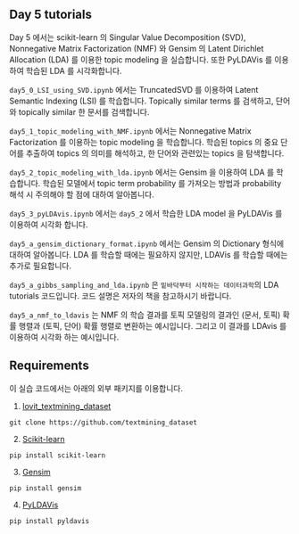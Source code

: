 ## Day 5 tutorials

Day 5 에서는 scikit-learn 의 Singular Value Decomposition (SVD), Nonnegative Matrix Factorization (NMF) 와 Gensim 의 Latent Dirichlet Allocation (LDA) 를 이용한 topic modeling 을 실습합니다. 또한 PyLDAVis 를 이용하여 학습된 LDA 를 시각화합니다.

`day5_0_LSI_using_SVD.ipynb` 에서는 TruncatedSVD 를 이용하여 Latent Semantic Indexing (LSI) 를 학습합니다. Topically similar terms 를 검색하고, 단어와 topically similar 한 문서를 검색합니다.

`day5_1_topic_modeling_with_NMF.ipynb` 에서는 Nonnegative Matrix Factorization 를 이용하는 topic modeling 을 학습합니다. 학습된 topics 의 중요 단어를 추출하여 topics 의 의미를 해석하고, 한 단어와 관련있는 topics 을 탐색합니다.

`day5_2_topic_modeling_with_lda.ipynb` 에서는 Gensim 을 이용하여 LDA 를 학습합니다. 학습된 모델에서 topic term probability 를 가져오는 방법과 probability 해석 시 주의해야 할 점에 대하여 알아봅니다.

`day5_3_pyLDAvis.ipynb` 에서는 `day5_2` 에서 학습한 LDA model 을 PyLDAVis 를 이용하여 시각화 합니다.

`day5_a_gensim_dictionary_format.ipynb` 에서는 Gensim 의 Dictionary 형식에 대하여 알아봅니다. LDA 를 학습할 때에는 필요하지 않지만, LDAVis 를 학습할 때에는 추가로 필요합니다.

`day5_a_gibbs_sampling_and_lda.ipynb` 은 `밑바닥부터 시작하는 데이터과학`의 LDA tutorials 코드입니다. 코드 설명은 저자의 책을 참고하시기 바랍니다.

`day5_a_nmf_to_ldavis` 는 NMF 의 학습 결과를 토픽 모델링의 결과인 (문서, 토픽) 확률 행렬과 (토픽, 단어) 확률 행렬로 변환하는 예시입니다. 그리고 이 결과를 LDAvis 를 이용하여 시각화 하는 예시입니다.

## Requirements

이 실습 코드에서는 아래의 외부 패키지를 이용합니다.

1. [lovit_textmining_dataset](https://github.com/lovit/textmining_dataset)

```
git clone https://github.com/textmining_dataset
```

2. [Scikit-learn](https://scikit-learn.org/)

```
pip install scikit-learn
```

3. [Gensim](https://radimrehurek.com/gensim/)

```
pip install gensim
```

4. [PyLDAVis](https://github.com/bmabey/pyLDAvis)

```
pip install pyldavis
```